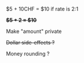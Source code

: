 
$5 + 10CHF = $10 if rate is 2:1

~~**$5 * 2 = $10**~~

Make "amount" private

~~Dollar side-effects ?~~

Money rounding ?